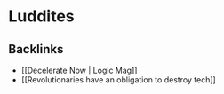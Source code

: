 # Luddites



## Backlinks

-   [[Decelerate Now | Logic Mag]]
-   [[Revolutionaries have an obligation to destroy tech]]

